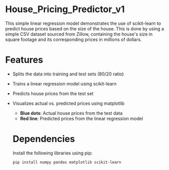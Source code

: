 # House_Pricing_Predictor_v1
This simple linear regression model demonstrates the use of scikit-learn to predict house prices based on the size of the house. This is done by using a simple CSV dataset sourced from Zillow,  containing the house's size in square footage and its corresponding prices in millions of dollars.

# Features
- Splits the data into training and test sets (80/20 ratio)
- Trains a linear regression model using scikit-learn
- Predicts house prices from the test set
- Visualizes actual vs. predicted prices using matplotlib
  - **Blue dots**: Actual house prices from the test data
  - **Red line**: Predicted prices from the linear regression model


  # Dependencies

  Install the following libraries using pip:

  ```bash
  pip install numpy pandas matplotlib scikit-learn

